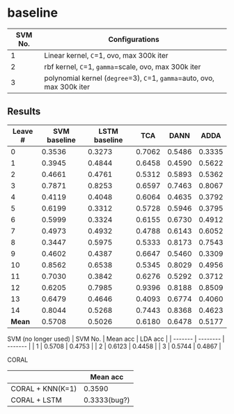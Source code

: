baseline
===
| SVM No. | Configurations |
| ------ | -------------- |
| 1 | Linear kernel, `C`=1, ovo, max 300k iter |
| 2 | rbf kernel, `C`=1, `gamma`=scale, ovo, max 300k iter |
| 3 | polynomial kernel (`degree`=3), `C`=1, `gamma`=auto, ovo, max 300k iter |

Results
---
| Leave # | SVM baseline | LSTM baseline | TCA | DANN | ADDA |
| ------- | ------------ | ------------- | --- | ---- | ---- |
|        0 | 0.3536 | 0.3273 | 0.7062 | 0.5486 | 0.3335 |
|        1 | 0.3945 | 0.4844 | 0.6458 | 0.4590 | 0.5622 |
|        2 | 0.4661 | 0.4761 | 0.5312 | 0.5893 | 0.5362 |
|        3 | 0.7871 | 0.8253 | 0.6597 | 0.7463 | 0.8067 |
|        4 | 0.4119 | 0.4048 | 0.6064 | 0.4635 | 0.3792 |
|        5 | 0.6199 | 0.3312 | 0.5728 | 0.5946 | 0.3795 |
|        6 | 0.5999 | 0.3324 | 0.6155 | 0.6730 | 0.4912 |
|        7 | 0.4973 | 0.4932 | 0.4788 | 0.6143 | 0.6052 |
|        8 | 0.3447 | 0.5975 | 0.5333 | 0.8173 | 0.7543 |
|        9 | 0.4602 | 0.4387 | 0.6647 | 0.5460 | 0.3309 |
|       10 | 0.8562 | 0.6538 | 0.5345 | 0.8029 | 0.4956 |
|       11 | 0.7030 | 0.3842 | 0.6276 | 0.5292 | 0.3712 |
|       12 | 0.6205 | 0.7985 | 0.9396 | 0.8188 | 0.8509 |
|       13 | 0.6479 | 0.4646 | 0.4093 | 0.6774 | 0.4060 |
|       14 | 0.8044 | 0.5268 | 0.7443 | 0.8368 | 0.4623 |
| **Mean** | 0.5708 | 0.5026 | 0.6180 | 0.6478 | 0.5177 |


SVM (no longer used)
| SVM No. | Mean acc | LDA acc |
| ------- | -------- | ------- |
| 1 | 0.5708 | 0.4753 |
| 2 | 0.6123 | 0.4458 |
| 3 | 0.5744 | 0.4867 |

CORAL

|                  | Mean acc     |
| ---------------- | ------------ |
| CORAL + KNN(K=1) | 0.3590       |
| CORAL + LSTM     | 0.3333(bug?) |

